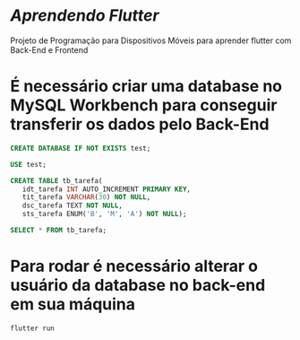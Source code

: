 # *Aprendendo Flutter*
Projeto de Programação para Dispositivos Móveis para aprender flutter com Back-End e Frontend
##
# É necessário criar uma database no MySQL Workbench para conseguir transferir os dados pelo Back-End
```sql
CREATE DATABASE IF NOT EXISTS test;

USE test;

CREATE TABLE tb_tarefa(
   idt_tarefa INT AUTO_INCREMENT PRIMARY KEY,
   tit_tarefa VARCHAR(30) NOT NULL,
   dsc_tarefa TEXT NOT NULL,
   sts_tarefa ENUM('B', 'M', 'A') NOT NULL);

SELECT * FROM tb_tarefa;
```
# Para rodar é necessário alterar o usuário da database no back-end em sua máquina
```bash
flutter run
```
